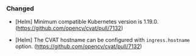 ### Changed

- \[Helm\] Minimum compatible Kubernetes version is 1.19.0.
  (<https://github.com/opencv/cvat/pull/7132>)

- \[Helm\] The CVAT hostname can be configured with `ingress.hostname` option.
  (<https://github.com/opencv/cvat/pull/7132>)
